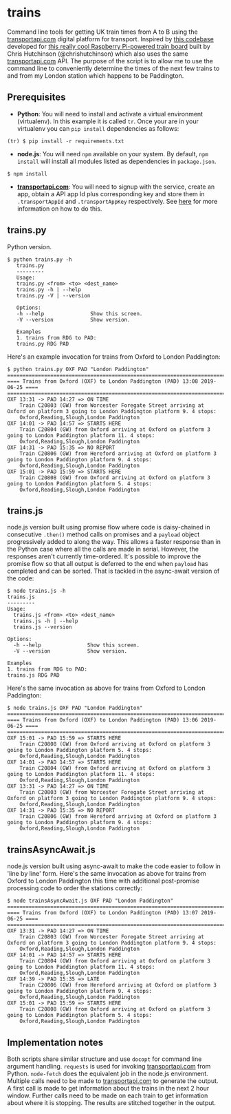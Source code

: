 trains
======
Command line tools for getting UK train times from A to B using the [transportapi.com](transportapi.com) digital platform for transport.  Inspired by [this codebase](https://github.com/chrishutchinson/train-departure-screen/blob/master/src/trains.py) developed for [this really cool Raspberry Pi-powered train board](https://twitter.com/chrishutchinson/status/1136743837244768257) built by Chris Hutchinson (@chrishutchinson) which also uses the same [transportapi.com](transportapi.com) API.  The purpose of the script is to allow me to use the command line to conveniently determine the times of the next few trains to and from my London station which happens to be Paddington.

Prerequisites
-------------
* **Python**: You will need to install and activate a virtual environment (virtualenv).  In this example it is called `tr`.  Once your are in your virtualenv you can `pip install` dependencies as follows:
```
(tr) $ pip install -r requirements.txt
```
* **node.js**: You will need `npm` available on your system.  By default, `npm install` will install all modules listed as dependencies in `package.json`.
```
$ npm install
```
* **[transportapi.com](transportapi.com)**: You will need to signup with the service, create an app, obtain a API app Id plus corresponding key and store them in `.transportAppId` and `.transportAppKey` respectively.  See [here](https://developer.transportapi.com/) for more information on how to do this.

trains.py
---------
Python version.
```
$ python trains.py -h 
   trains.py
   ---------
   Usage:
   trains.py <from> <to> <dest_name>
   trains.py -h | --help
   trains.py -V | --version

   Options:
   -h --help               Show this screen.
   -V --version            Show version.

   Examples
   1. trains from RDG to PAD:
   trains.py RDG PAD
```
Here's an example invocation for trains from Oxford to London Paddington:
```
$ python trains.py OXF PAD "London Paddington"
==============================================================================
==== Trains from Oxford (OXF) to London Paddington (PAD) 13:08 2019-06-25 ====
==============================================================================
OXF 13:31 -> PAD 14:27 => ON TIME
	Train C20803 (GW) from Worcester Foregate Street arriving at Oxford on platform 3 going to London Paddington platform 9. 4 stops:
	Oxford,Reading,Slough,London Paddington
OXF 14:01 -> PAD 14:57 => STARTS HERE
	Train C20804 (GW) from Oxford arriving at Oxford on platform 3 going to London Paddington platform 11. 4 stops:
	Oxford,Reading,Slough,London Paddington
OXF 14:31 -> PAD 15:35 => NO REPORT
	Train C20806 (GW) from Hereford arriving at Oxford on platform 3 going to London Paddington platform 9. 4 stops:
	Oxford,Reading,Slough,London Paddington
OXF 15:01 -> PAD 15:59 => STARTS HERE
	Train C20808 (GW) from Oxford arriving at Oxford on platform 3 going to London Paddington platform 5. 4 stops:
	Oxford,Reading,Slough,London Paddington
```

trains.js
---------
node.js version built using promise flow where code is daisy-chained in consecutive `.then()` method calls on promises and a `payload` object progressively added to along the way.  This allows a faster response than in the Python case where all the calls are made in serial.  However, the responses aren't currently time-ordered.  It's possible to improve the promise flow so that all output is deferred to the end when `payload` has completed and can be sorted.  That is tackled in the async-await version of the code:
```
$ node trains.js -h
trains.js
---------
Usage:
  trains.js <from> <to> <dest_name>
  trains.js -h | --help
  trains.js --version

Options:
  -h --help               Show this screen.
  -V --version            Show version.

Examples
1. trains from RDG to PAD:
trains.js RDG PAD
```
Here's the same invocation as above for trains from Oxford to London Paddington:
```
$ node trains.js OXF PAD "London Paddington"
==============================================================================
==== Trains from Oxford (OXF) to London Paddington (PAD) 13:06 2019-06-25 ====
==============================================================================
OXF 15:01 -> PAD 15:59 => STARTS HERE
	Train C20808 (GW) from Oxford arriving at Oxford on platform 3 going to London Paddington platform 5. 4 stops:
	Oxford,Reading,Slough,London Paddington
OXF 14:01 -> PAD 14:57 => STARTS HERE
	Train C20804 (GW) from Oxford arriving at Oxford on platform 3 going to London Paddington platform 11. 4 stops:
	Oxford,Reading,Slough,London Paddington
OXF 13:31 -> PAD 14:27 => ON TIME
	Train C20803 (GW) from Worcester Foregate Street arriving at Oxford on platform 3 going to London Paddington platform 9. 4 stops:
	Oxford,Reading,Slough,London Paddington
OXF 14:31 -> PAD 15:35 => NO REPORT
	Train C20806 (GW) from Hereford arriving at Oxford on platform 3 going to London Paddington platform 9. 4 stops:
	Oxford,Reading,Slough,London Paddington
```

trainsAsyncAwait.js
-------------------
node.js version built using async-await to make the code easier to follow in 'line by line' form.  Here's the same invocation as above for trains from Oxford to London Paddington this time with additional post-promise processing code to order the stations correctly:
```
$ node trainsAsyncAwait.js OXF PAD "London Paddington"
==============================================================================
==== Trains from Oxford (OXF) to London Paddington (PAD) 13:07 2019-06-25 ====
==============================================================================
OXF 13:31 -> PAD 14:27 => ON TIME
	Train C20803 (GW) from Worcester Foregate Street arriving at Oxford on platform 3 going to London Paddington platform 9. 4 stops:
	Oxford,Reading,Slough,London Paddington
OXF 14:01 -> PAD 14:57 => STARTS HERE
	Train C20804 (GW) from Oxford arriving at Oxford on platform 3 going to London Paddington platform 11. 4 stops:
	Oxford,Reading,Slough,London Paddington
OXF 14:39 -> PAD 15:35 => LATE
	Train C20806 (GW) from Hereford arriving at Oxford on platform 3 going to London Paddington platform 9. 4 stops:
	Oxford,Reading,Slough,London Paddington
OXF 15:01 -> PAD 15:59 => STARTS HERE
	Train C20808 (GW) from Oxford arriving at Oxford on platform 3 going to London Paddington platform 5. 4 stops:
	Oxford,Reading,Slough,London Paddington
```
Implementation notes
--------------------
Both scripts share similar structure and use `docopt` for command line argument handling.  `requests` is used for invoking [transportapi.com](transportapi.com) from Python. `node-fetch` does the equivalent job in the node.js environment.   Multiple calls need to be made to [transportapi.com](transportapi.com) to generate the output.  A first call is made to get information about the trains in the next 2 hour window.  Further calls need to be made on each train to get information about where it is stopping.  The results are stitched together in the output.
